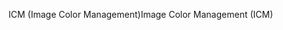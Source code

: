 <span data-ttu-id="d43c1-101">ICM (Image Color Management)</span><span class="sxs-lookup"><span data-stu-id="d43c1-101">Image Color Management (ICM)</span></span>